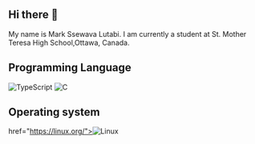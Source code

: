## Hi there 👋
My name is Mark Ssewava Lutabi. I am currently a student at St. Mother Teresa High School,Ottawa, Canada.

## Programming Language
![TypeScript](https://img.shields.io/badge/typescript-%23007ACC.svg?style=for-the-badge&logo=typescript&logoColor=white)
![C](https://img.shields.io/badge/c-%2300599C.svg?style=for-the-badge&logo=c&logoColor=white)

## Operating system
 href="https://linux.org/"><img src="https://img.shields.io/badge/Linux-FCC624?logo=linux&logoColor=white" alt="Linux"></a>
